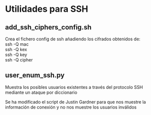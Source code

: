 # Utilidades para SSH

## add_ssh_ciphers_config.sh

Crea el fichero config de ssh añadiendo los cifrados obtenidos de:  
ssh -Q mac  
ssh -Q kex  
ssh -Q key  
ssh -Q cipher  

## user_enum_ssh.py

Muestra los posibles usuarios existentes a través del protocolo SSH mediante un ataque por diccionario

Se ha modificado el script de Justin Gardner para que nos muestre la información de conexión y no nos muestre los usuarios inválidos

